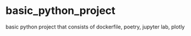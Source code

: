 # basic_python_project
basic python project that consists of dockerfile, poetry, jupyter lab, plotly
